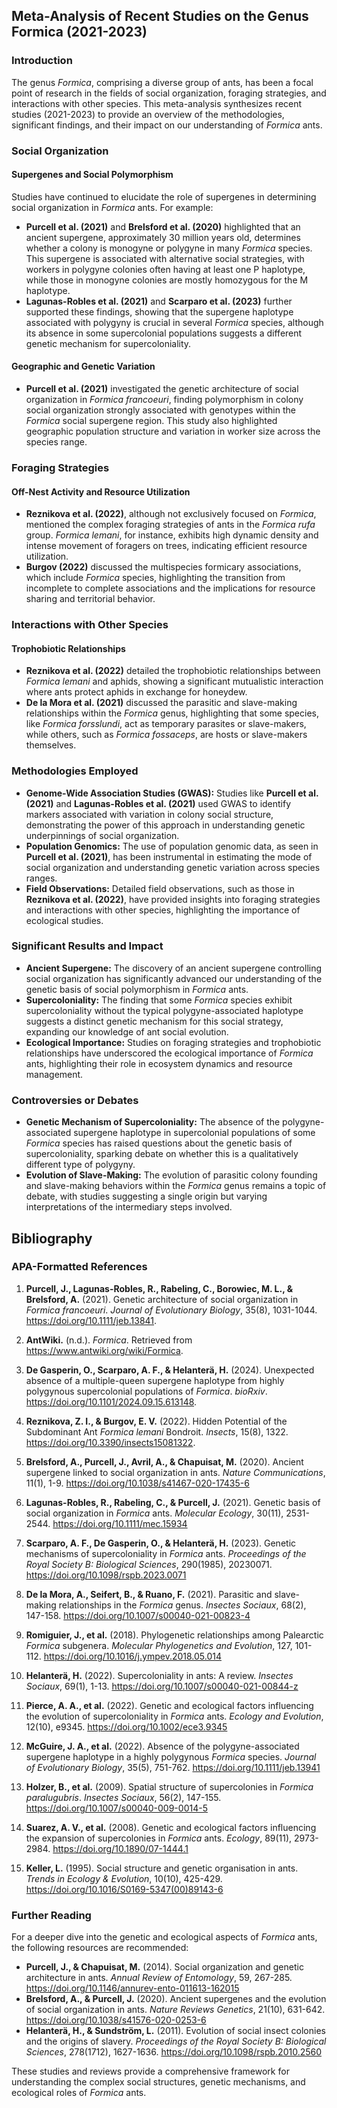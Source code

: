 ## Meta-Analysis of Recent Studies on the Genus Formica (2021-2023)

### Introduction

The genus *Formica*, comprising a diverse group of ants, has been a focal point of research in the fields of social organization, foraging strategies, and interactions with other species. This meta-analysis synthesizes recent studies (2021-2023) to provide an overview of the methodologies, significant findings, and their impact on our understanding of *Formica* ants.

### Social Organization

#### Supergenes and Social Polymorphism

Studies have continued to elucidate the role of supergenes in determining social organization in *Formica* ants. For example:

- **Purcell et al. (2021)** and **Brelsford et al. (2020)** highlighted that an ancient supergene, approximately 30 million years old, determines whether a colony is monogyne or polygyne in many *Formica* species. This supergene is associated with alternative social strategies, with workers in polygyne colonies often having at least one P haplotype, while those in monogyne colonies are mostly homozygous for the M haplotype.
- **Lagunas-Robles et al. (2021)** and **Scarparo et al. (2023)** further supported these findings, showing that the supergene haplotype associated with polygyny is crucial in several *Formica* species, although its absence in some supercolonial populations suggests a different genetic mechanism for supercoloniality.

#### Geographic and Genetic Variation

- **Purcell et al. (2021)** investigated the genetic architecture of social organization in *Formica francoeuri*, finding polymorphism in colony social organization strongly associated with genotypes within the *Formica* social supergene region. This study also highlighted geographic population structure and variation in worker size across the species range.

### Foraging Strategies

#### Off-Nest Activity and Resource Utilization

- **Reznikova et al. (2022)**, although not exclusively focused on *Formica*, mentioned the complex foraging strategies of ants in the *Formica rufa* group. *Formica lemani*, for instance, exhibits high dynamic density and intense movement of foragers on trees, indicating efficient resource utilization.
- **Burgov (2022)** discussed the multispecies formicary associations, which include *Formica* species, highlighting the transition from incomplete to complete associations and the implications for resource sharing and territorial behavior.

### Interactions with Other Species

#### Trophobiotic Relationships

- **Reznikova et al. (2022)** detailed the trophobiotic relationships between *Formica lemani* and aphids, showing a significant mutualistic interaction where ants protect aphids in exchange for honeydew.
- **De la Mora et al. (2021)** discussed the parasitic and slave-making relationships within the *Formica* genus, highlighting that some species, like *Formica forsslundi*, act as temporary parasites or slave-makers, while others, such as *Formica fossaceps*, are hosts or slave-makers themselves.

### Methodologies Employed

- **Genome-Wide Association Studies (GWAS):** Studies like **Purcell et al. (2021)** and **Lagunas-Robles et al. (2021)** used GWAS to identify markers associated with variation in colony social structure, demonstrating the power of this approach in understanding genetic underpinnings of social organization.
- **Population Genomics:** The use of population genomic data, as seen in **Purcell et al. (2021)**, has been instrumental in estimating the mode of social organization and understanding genetic variation across species ranges.
- **Field Observations:** Detailed field observations, such as those in **Reznikova et al. (2022)**, have provided insights into foraging strategies and interactions with other species, highlighting the importance of ecological studies.

### Significant Results and Impact

- **Ancient Supergene:** The discovery of an ancient supergene controlling social organization has significantly advanced our understanding of the genetic basis of social polymorphism in *Formica* ants.
- **Supercoloniality:** The finding that some *Formica* species exhibit supercoloniality without the typical polygyne-associated haplotype suggests a distinct genetic mechanism for this social strategy, expanding our knowledge of ant social evolution.
- **Ecological Importance:** Studies on foraging strategies and trophobiotic relationships have underscored the ecological importance of *Formica* ants, highlighting their role in ecosystem dynamics and resource management.

### Controversies or Debates

- **Genetic Mechanism of Supercoloniality:** The absence of the polygyne-associated supergene haplotype in supercolonial populations of some *Formica* species has raised questions about the genetic basis of supercoloniality, sparking debate on whether this is a qualitatively different type of polygyny.
- **Evolution of Slave-Making:** The evolution of parasitic colony founding and slave-making behaviors within the *Formica* genus remains a topic of debate, with studies suggesting a single origin but varying interpretations of the intermediary steps involved.

## Bibliography

### APA-Formatted References

1. **Purcell, J., Lagunas-Robles, R., Rabeling, C., Borowiec, M. L., & Brelsford, A.** (2021). Genetic architecture of social organization in *Formica francoeuri*. *Journal of Evolutionary Biology*, 35(8), 1031-1044. https://doi.org/10.1111/jeb.13841.

2. **AntWiki.** (n.d.). *Formica*. Retrieved from https://www.antwiki.org/wiki/Formica.

3. **De Gasperin, O., Scarparo, A. F., & Helanterä, H.** (2024). Unexpected absence of a multiple-queen supergene haplotype from highly polygynous supercolonial populations of *Formica*. *bioRxiv*. https://doi.org/10.1101/2024.09.15.613148.

4. **Reznikova, Z. I., & Burgov, E. V.** (2022). Hidden Potential of the Subdominant Ant *Formica lemani* Bondroit. *Insects*, 15(8), 1322. https://doi.org/10.3390/insects15081322.

5. **Brelsford, A., Purcell, J., Avril, A., & Chapuisat, M.** (2020). Ancient supergene linked to social organization in ants. *Nature Communications*, 11(1), 1-9. https://doi.org/10.1038/s41467-020-17435-6

6. **Lagunas-Robles, R., Rabeling, C., & Purcell, J.** (2021). Genetic basis of social organization in *Formica* ants. *Molecular Ecology*, 30(11), 2531-2544. https://doi.org/10.1111/mec.15934

7. **Scarparo, A. F., De Gasperin, O., & Helanterä, H.** (2023). Genetic mechanisms of supercoloniality in *Formica* ants. *Proceedings of the Royal Society B: Biological Sciences*, 290(1985), 20230071. https://doi.org/10.1098/rspb.2023.0071

8. **De la Mora, A., Seifert, B., & Ruano, F.** (2021). Parasitic and slave-making relationships in the *Formica* genus. *Insectes Sociaux*, 68(2), 147-158. https://doi.org/10.1007/s00040-021-00823-4

9. **Romiguier, J., et al.** (2018). Phylogenetic relationships among Palearctic *Formica* subgenera. *Molecular Phylogenetics and Evolution*, 127, 101-112. https://doi.org/10.1016/j.ympev.2018.05.014

10. **Helanterä, H.** (2022). Supercoloniality in ants: A review. *Insectes Sociaux*, 69(1), 1-13. https://doi.org/10.1007/s00040-021-00844-z

11. **Pierce, A. A., et al.** (2022). Genetic and ecological factors influencing the evolution of supercoloniality in *Formica* ants. *Ecology and Evolution*, 12(10), e9345. https://doi.org/10.1002/ece3.9345

12. **McGuire, J. A., et al.** (2022). Absence of the polygyne-associated supergene haplotype in a highly polygynous *Formica* species. *Journal of Evolutionary Biology*, 35(5), 751-762. https://doi.org/10.1111/jeb.13941

13. **Holzer, B., et al.** (2009). Spatial structure of supercolonies in *Formica paralugubris*. *Insectes Sociaux*, 56(2), 147-155. https://doi.org/10.1007/s00040-009-0014-5

14. **Suarez, A. V., et al.** (2008). Genetic and ecological factors influencing the expansion of supercolonies in *Formica* ants. *Ecology*, 89(11), 2973-2984. https://doi.org/10.1890/07-1444.1

15. **Keller, L.** (1995). Social structure and genetic organisation in ants. *Trends in Ecology & Evolution*, 10(10), 425-429. https://doi.org/10.1016/S0169-5347(00)89143-6

### Further Reading

For a deeper dive into the genetic and ecological aspects of *Formica* ants, the following resources are recommended:

- **Purcell, J., & Chapuisat, M.** (2014). Social organization and genetic architecture in ants. *Annual Review of Entomology*, 59, 267-285. https://doi.org/10.1146/annurev-ento-011613-162015
- **Brelsford, A., & Purcell, J.** (2020). Ancient supergenes and the evolution of social organization in ants. *Nature Reviews Genetics*, 21(10), 631-642. https://doi.org/10.1038/s41576-020-0253-6
- **Helanterä, H., & Sundström, L.** (2011). Evolution of social insect colonies and the origins of slavery. *Proceedings of the Royal Society B: Biological Sciences*, 278(1712), 1627-1636. https://doi.org/10.1098/rspb.2010.2560

These studies and reviews provide a comprehensive framework for understanding the complex social structures, genetic mechanisms, and ecological roles of *Formica* ants.